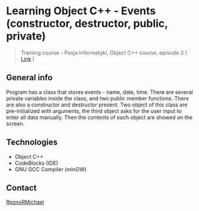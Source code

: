 # Learning Object C++ - Events (constructor, destructor, public, private)
> Training course - Pasja Informatyki, Object C++ course, episode 3 ( [Link](https://www.youtube.com/watch?v=oNgs9LeiIqw) )

## General info
Program has a class that stores events - name, date, time. There are several private variables inside the class, and two public member functions. There are also a constructor and destructor present. Two object of this class are pre-initialized with arguments, the third object asks for the user input to enter all data manually. Then the contents of each object are showed on the screen.

## Technologies
* Object C++
* CodeBlocks (IDE)
* GNU GCC Compiler (minGW)

## Contact
[ReznoRMichael](https://github.com/ReznoRMichael)